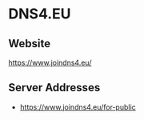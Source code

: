 # DNS4.EU

## Website
https://www.joindns4.eu/

## Server Addresses
- https://www.joindns4.eu/for-public